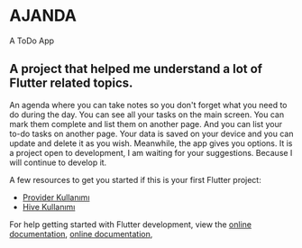 # AJANDA

A ToDo App

## A project that helped me understand a lot of Flutter related topics.

An agenda where you can take notes so you don't forget what you need to do during the day.
You can see all your tasks on the main screen.
You can mark them complete and list them on another page. And you can list your to-do tasks on another page.
Your data is saved on your device and you can update and delete it as you wish. Meanwhile, the app gives you options.
It is a project open to development, I am waiting for your suggestions. Because I will continue to develop it.

A few resources to get you started if this is your first Flutter project:
- [Provider Kullanımı](https://www.udemy.com/course/flutter-bootcamp-with-dart/learn/lecture/15785418#learning-tools)
- [Hive Kullanımı](https://www.udemy.com/course/sifirdan-flutter-ile-android-ve-ios-apps-development/learn/lecture/30284780#overview)

For help getting started with Flutter development, view the
[online documentation](https://docs.flutter.dev/), 
[online documentation](https://docs.hivedb.dev/#/custom-objects/generate_adapter),


